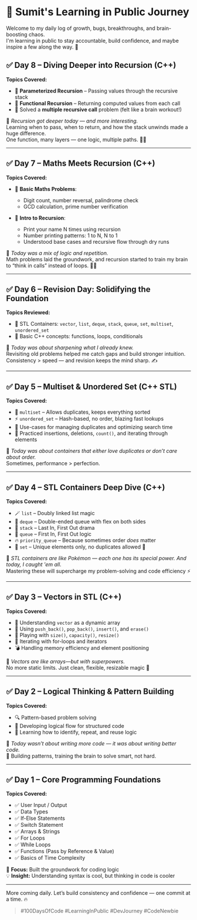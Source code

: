 # 🧠 Sumit's Learning in Public Journey

Welcome to my daily log of growth, bugs, breakthroughs, and brain-boosting chaos.  
I'm learning in public to stay accountable, build confidence, and maybe inspire a few along the way. 🚀

## ✅ Day 8 – Diving Deeper into Recursion (C++)

**Topics Covered:**
- 🔸 **Parameterized Recursion** – Passing values through the recursive stack  
- 🔸 **Functional Recursion** – Returning computed values from each call  
- 🔁 Solved a **multiple recursive call** problem (felt like a brain workout!)  

💬 *Recursion got deeper today — and more interesting.*  
Learning when to pass, when to return, and how the stack unwinds made a huge difference.  
One function, many layers — one logic, multiple paths. 🧠✨

---

## ✅ Day 7 – Maths Meets Recursion (C++)

**Topics Covered:**
- 🔢 **Basic Maths Problems**:
  - Digit count, number reversal, palindrome check  
  - GCD calculation, prime number verification  

- 🔁 **Intro to Recursion**:
  - Print your name N times using recursion  
  - Number printing patterns: 1 to N, N to 1  
  - Understood base cases and recursive flow through dry runs  

💬 *Today was a mix of logic and repetition.*  
Math problems laid the groundwork, and recursion started to train my brain to “think in calls” instead of loops. 🔁📞

---

## ✅ Day 6 – Revision Day: Solidifying the Foundation

**Topics Reviewed:**
- 🔄 STL Containers: `vector`, `list`, `deque`, `stack`, `queue`, `set`, `multiset`, `unordered_set`  
- 🧠 Basic C++ concepts: functions, loops, conditionals

💬 *Today was about sharpening what I already knew.*  
Revisiting old problems helped me catch gaps and build stronger intuition.  
Consistency > speed — and revision keeps the mind sharp. ✍️

---

## ✅ Day 5 – Multiset & Unordered Set (C++ STL)

**Topics Covered:**
- 🎯 `multiset` – Allows duplicates, keeps everything sorted  
- ⚡ `unordered_set` – Hash-based, no order, blazing fast lookups  
- 🧠 Use-cases for managing duplicates and optimizing search time  
- 🔄 Practiced insertions, deletions, `count()`, and iterating through elements  

💬 *Today was about containers that either love duplicates or don’t care about order.*  
Sometimes, performance > perfection.

---

## ✅ Day 4 – STL Containers Deep Dive (C++)

**Topics Covered:**
- 🪄 `list` – Doubly linked list magic  
- 🧱 `deque` – Double-ended queue with flex on both sides  
- 🥞 `stack` – Last In, First Out drama  
- 🧾 `queue` – First In, First Out logic  
- 🔥 `priority_queue` – Because sometimes order *does* matter  
- 🧺 `set` – Unique elements only, no duplicates allowed 🎫  

💬 *STL containers are like Pokémon — each one has its special power. And today, I caught 'em all.*  
Mastering these will supercharge my problem-solving and code efficiency ⚡

---

## ✅ Day 3 – Vectors in STL (C++)

**Topics Covered:**
- 🧠 Understanding `vector` as a dynamic array  
- 🔁 Using `push_back()`, `pop_back()`, `insert()`, and `erase()`  
- 📏 Playing with `size()`, `capacity()`, `resize()`  
- 🧭 Iterating with for-loops and iterators  
- 💣 Handling memory efficiency and element positioning  

💬 *Vectors are like arrays—but with superpowers.*  
No more static limits. Just clean, flexible, resizable magic 💫

---

## ✅ Day 2 – Logical Thinking & Pattern Building

**Topics Covered:**
- 🔍 Pattern-based problem solving  
- 🧠 Developing logical flow for structured code  
- 📌 Learning how to identify, repeat, and reuse logic  

💬 *Today wasn’t about writing more code — it was about writing better code.*  
🧱 Building patterns, training the brain to solve smart, not hard.

---

## ✅ Day 1 – Core Programming Foundations

**Topics Covered:**
- ✅ User Input / Output  
- ✅ Data Types  
- ✅ If-Else Statements  
- ✅ Switch Statement  
- ✅ Arrays & Strings  
- ✅ For Loops  
- ✅ While Loops  
- ✅ Functions (Pass by Reference & Value)  
- ✅ Basics of Time Complexity  

🧩 **Focus:** Built the groundwork for coding logic  
💡 **Insight:** Understanding syntax is cool, but thinking in code is cooler

---

More coming daily. Let’s build consistency and confidence — one commit at a time. 🔥

> #100DaysOfCode #LearningInPublic #DevJourney #CodeNewbie
